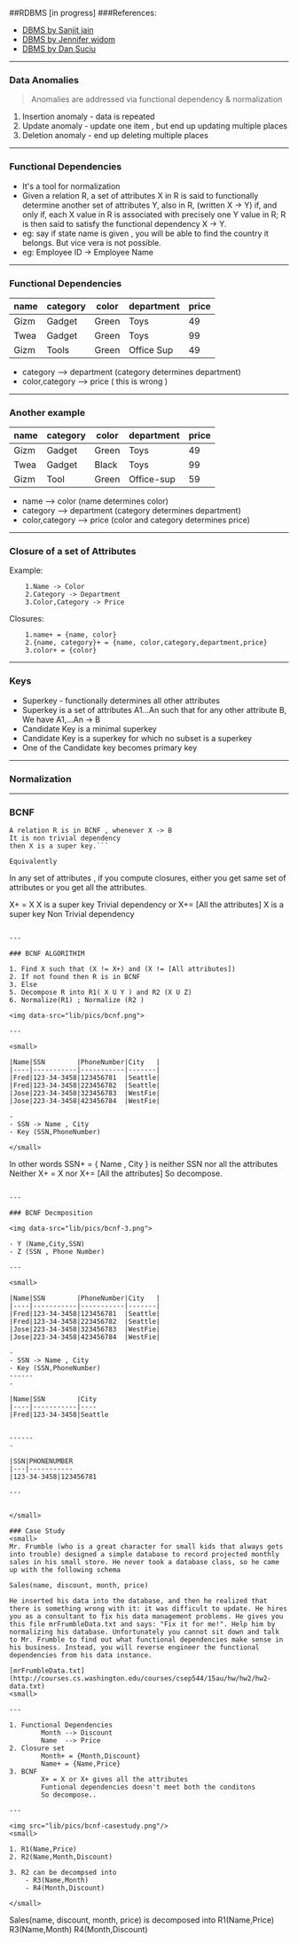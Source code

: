 ##RDBMS [in progress]
###References:
- [DBMS by Sanjit jain](https://www.youtube.com/playlist?list=PLmXKhU9FNesR1rSES7oLdJaNFgmuj0SYV)
- [DBMS by Jennifer widom](https://www.youtube.com/playlist?list=PLLH73N9cB21WYr92CFMaE1ygwqLiBWz4I)
- [DBMS by Dan Suciu](http://courses.cs.washington.edu/courses/csep544/15au/)

---

### Data Anomalies
>Anomalies are addressed via functional dependency & normalization

1. Insertion anomaly - data is repeated
2. Update anomaly - update one item ,
   but end up updating multiple places
3. Deletion anomaly - end up deleting multiple places

---

### Functional Dependencies
- It's a tool for normalization
- Given a relation R, a set of attributes X in R is said to functionally determine another set of attributes Y, also in R, (written X → Y) if, and only if, each X value in R is associated with precisely one Y value in R; R is then said to satisfy the functional dependency X → Y.
- eg: say if state name is given , you will be able to find the country it belongs. But vice vera is not possible. 
- eg: Employee ID → Employee Name

---

### Functional Dependencies 

<small>

|name|category|color|department|price
|----|--------|-----|----------|-----
|Gizm|Gadget  |Green|Toys      |49
|Twea|Gadget  |Green|Toys      |99
|Gizm|Tools   |Green|Office Sup|49

</small>

- category --> department (category determines department)
- color,category --> price ( this is wrong )

---

### Another example

<small>

|name|category|color|department|price
|----|--------|-----|----------|-----
|Gizm|Gadget  |Green|Toys      |49
|Twea|Gadget  |Black|Toys      |99
|Gizm|Tool    |Green|Office-sup|59

</small>

- name --> color (name determines color)
- category --> department (category determines department)
- color,category --> price (color and category determines price)

---

### Closure of a set of Attributes
Example:
		
		1.Name -> Color
		2.Category -> Department
		3.Color,Category -> Price

Closures:
		
		1.name+ = {name, color}
		2.{name, category}+ = {name, color,category,department,price}
		3.color+ = {color}

---

### Keys

- Superkey  - functionally determines all other attributes
- Superkey is a set of attributes A1...An such that for any other attribute B, We have A1,...An -> B
- Candidate Key is a minimal superkey 
- Candidate Key is a superkey for which no subset is a superkey
- One of the Candidate key becomes primary key 


---

### Normalization

---

### BCNF

```
A relation R is in BCNF , whenever X -> B 
It is non trivial dependency
then X is a super key.```

Equivalently

```
In any set of attributes , if you compute closures, 
either you get same set of attributes or
you get all the attributes.

X+ = X 
X is a super key 
Trivial dependency
	or 
X+= [All the attributes] 
X is a super key 
Non Trivial dependency
```

---

### BCNF ALGORITHIM

1. Find X such that (X != X+) and (X != [All attributes])
2. If not found then R is in BCNF
3. Else
5. Decompose R into R1( X U Y ) and R2 (X U Z)
6. Normalize(R1) ; Normalize (R2 )

<img data-src="lib/pics/bcnf.png">

---

<small>

|Name|SSN 	   	 |PhoneNumber|City   |
|----|-----------|-----------|-------|
|Fred|123-34-3458|123456781  |Seattle|
|Fred|123-34-3458|223456782  |Seattle|
|Jose|223-34-3458|323456783  |WestFie|
|Jose|223-34-3458|423456784  |WestFie|

-
- SSN -> Name , City
- Key (SSN,PhoneNumber)

</small>

``` 
In other words
SSN+ = { Name , City } is neither SSN nor all the attributes
Neither X+ = X  nor X+= [All the attributes]
So decompose.

```

---

### BCNF Decmposition

<img data-src="lib/pics/bcnf-3.png">

- Y (Name,City,SSN)
- Z (SSN , Phone Number)

---

<small>

|Name|SSN 	   	 |PhoneNumber|City   |
|----|-----------|-----------|-------|
|Fred|123-34-3458|123456781  |Seattle|
|Fred|123-34-3458|223456782  |Seattle|
|Jose|223-34-3458|323456783  |WestFie|
|Jose|223-34-3458|423456784  |WestFie|

-
- SSN -> Name , City
- Key (SSN,PhoneNumber)
------
-

|Name|SSN 	   	 |City 
|----|-----------|----
|Fred|123-34-3458|Seattle


------
-

|SSN|PHONENUMBER
|---|-----------
|123-34-3458|123456781 

---


</small>

### Case Study
<small>
Mr. Frumble (who is a great character for small kids that always gets into trouble) designed a simple database to record projected monthly sales in his small store. He never took a database class, so he came up with the following schema

Sales(name, discount, month, price)

He inserted his data into the database, and then he realized that there is something wrong with it: it was difficult to update. He hires you as a consultant to fix his data management problems. He gives you this file mrFrumbleData.txt and says: "Fix it for me!". Help him by normalizing his database. Unfortunately you cannot sit down and talk to Mr. Frumble to find out what functional dependencies make sense in his business. Instead, you will reverse engineer the functional dependencies from his data instance.

[mrFrumbleData.txt](http://courses.cs.washington.edu/courses/csep544/15au/hw/hw2/hw2-data.txt)
<small>

---

1. Functional Dependencies
		Month --> Discount
		Name  --> Price
2. Closure set
		Month+ = {Month,Discount}
		Name+ = {Name,Price}
3. BCNF
		X+ = X or X+ gives all the attributes
		Funtional dependencies doesn't meet both the conditons
		So decompose..

---

<img src="lib/pics/bcnf-casestudy.png"/>
<small>

1. R1(Name,Price)
2. R2(Name,Month,Discount)

3. R2 can be decompsed into
    - R3(Name,Month)
    - R4(Month,Discount)

</small>

```
Sales(name, discount, month, price)
is decomposed into 
R1(Name,Price)
R3(Name,Month)
R4(Month,Discount)
```










		









